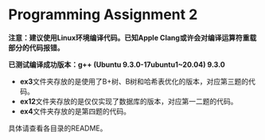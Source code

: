 # Programming Assignment 2

**注意：建议使用Linux环境编译代码。已知Apple Clang或许会对编译运算符重载部分的代码报错。**

**已测试编译成功版本：g++ (Ubuntu 9.3.0-17ubuntu1~20.04) 9.3.0**

- **ex3**文件夹存放的是使用了B+树、B树和哈希表优化的版本，对应第三题的代码。
- **ex12**文件夹存放的是仅仅实现了数据库的版本，对应第一二题的代码。
- **ex4**文件夹存放的是第四题的代码。

具体请查看各目录的README。

